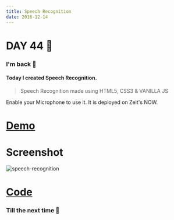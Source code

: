 ```yaml
---
title: Speech Recognition
date: 2016-12-14
---
```


# DAY 44 👾 

### I'm back 💙

#### Today I created Speech Recognition.

> Speech Recognition made using HTML5, CSS3 & VANILLA JS

Enable your Microphone to use it. It is deployed on Zeit's NOW.

# [Demo](https://speech-recognition.now.sh/index.html)

# Screenshot

![speech-recognition](http://imgur.com/lBsk2Lp.png)

# [Code](https://github.com/deadcoder0904/speech-recognition)

### Till the next time 👻 